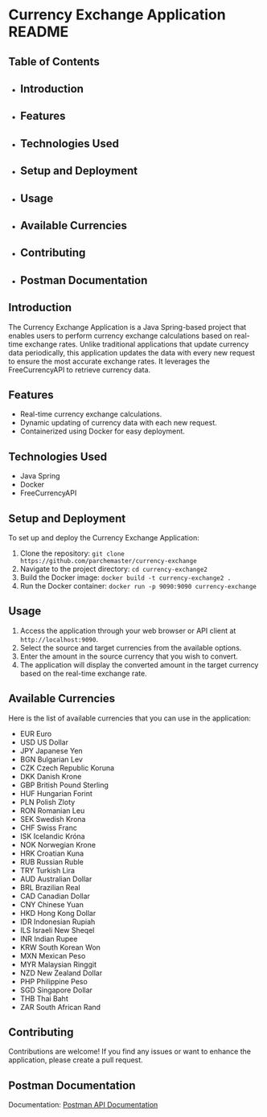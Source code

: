 # Currency Exchange Application README

## Table of Contents
- ## Introduction
- ## Features
- ## Technologies Used
- ## Setup and Deployment
- ## Usage
- ## Available Currencies
- ## Contributing
- ## Postman Documentation

## Introduction

The Currency Exchange Application is a Java Spring-based project that enables users to perform currency exchange calculations based on real-time exchange rates. Unlike traditional applications that update currency data periodically, this application updates the data with every new request to ensure the most accurate exchange rates. It leverages the FreeCurrencyAPI to retrieve currency data.

## Features

- Real-time currency exchange calculations.
- Dynamic updating of currency data with each new request.
- Containerized using Docker for easy deployment.

## Technologies Used

- Java Spring
- Docker
- FreeCurrencyAPI

## Setup and Deployment

To set up and deploy the Currency Exchange Application:

1. Clone the repository: `git clone https://github.com/parchemaster/currency-exchange`
2. Navigate to the project directory: `cd currency-exchange2`
3. Build the Docker image: `docker build -t currency-exchange2 .`
4. Run the Docker container: `docker run -p 9090:9090 currency-exchange`

## Usage

1. Access the application through your web browser or API client at `http://localhost:9090`.
2. Select the source and target currencies from the available options.
3. Enter the amount in the source currency that you wish to convert.
4. The application will display the converted amount in the target currency based on the real-time exchange rate.

## Available Currencies

Here is the list of available currencies that you can use in the application:

- EUR Euro
- USD US Dollar
- JPY Japanese Yen
- BGN Bulgarian Lev
- CZK Czech Republic Koruna
- DKK Danish Krone
- GBP British Pound Sterling
- HUF Hungarian Forint
- PLN Polish Zloty
- RON Romanian Leu
- SEK Swedish Krona
- CHF Swiss Franc
- ISK Icelandic Króna
- NOK Norwegian Krone
- HRK Croatian Kuna
- RUB Russian Ruble
- TRY Turkish Lira
- AUD Australian Dollar
- BRL Brazilian Real
- CAD Canadian Dollar
- CNY Chinese Yuan
- HKD Hong Kong Dollar
- IDR Indonesian Rupiah
- ILS Israeli New Sheqel
- INR Indian Rupee
- KRW South Korean Won
- MXN Mexican Peso
- MYR Malaysian Ringgit
- NZD New Zealand Dollar
- PHP Philippine Peso
- SGD Singapore Dollar
- THB Thai Baht
- ZAR South African Rand

## Contributing

Contributions are welcome! If you find any issues or want to enhance the application, please create a pull request.

## Postman Documentation
Documentation: [Postman API Documentation](https://documenter.getpostman.com/view/20715731/2s9Y5R26jH)
